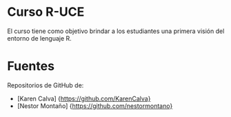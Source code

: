 # Curso R-UCE
 El curso tiene como objetivo brindar a los estudiantes una primera visión del entorno de lenguaje R.  
 # Fuentes
 Repositorios de GitHub de:
* [Karen Calva] {https://github.com/KarenCalva}
* [Nestor Montaño] {https://github.com/nestormontano}
 
 
